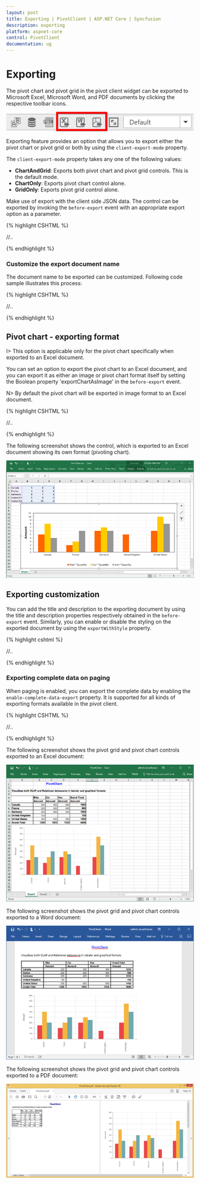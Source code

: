 ```yaml
---
layout: post
title: Exporting | PivotClient | ASP.NET Core | Syncfusion
description: exporting
platform: aspnet-core
control: PivotClient
documentation: ug
---
```


# Exporting

The pivot chart and pivot grid in the pivot client widget can be exported to Microsoft Excel, Microsoft Word, and PDF documents by clicking the respective toolbar icons.

![Exporting icons in ASP NET Core pivot client control](Exporting_images/exporticon.png)

Exporting feature provides an option that allows you to export either the pivot chart or pivot grid or both by using the `client-export-mode` property.

The `client-export-mode` property takes any one of the following values:

* **ChartAndGrid**: Exports both pivot chart and pivot grid controls. This is the default mode.
* **ChartOnly**: Exports pivot chart control alone.
* **GridOnly**: Exports pivot grid control alone.

Make use of export with the client side JSON data. The control can be exported by invoking the `before-export` event with an appropriate export option as a parameter.


{% highlight CSHTML %}

<ej-pivot-client id="PivotClient1" before-export="Export">
//..
</ej-pivot-client>

<script type="text/javascript">
    function Export(args) {
        args.url = "http://js.syncfusion.com/ejservices/api/PivotClient/Olap/Export"; //You can provide the hosted url link for exporting here.
    }
</script>

{% endhighlight %}

### Customize the export document name

The document name to be exported can be customized. Following code sample illustrates this process:

{% highlight CSHTML %}

<ej-pivot-client id="PivotClient1" before-export="Export">
//..
</ej-pivot-client>

<script type="text/javascript">
        function Export(args) {
            args.url = "http://js.syncfusion.com/ejservices/api/PivotClient/Olap/Export";
            args.fileName=" File name is customized here ";
        }
</script>

{% endhighlight %}

## Pivot chart - exporting format

I> This option is applicable only for the pivot chart specifically when exported to an Excel document.

You can set an option to export the pivot chart to an Excel document, and you can export it as either an image or pivot chart format itself by setting the Boolean property 'exportChartAsImage' in the `before-export` event.

N> By default the pivot chart will be exported in image format to an Excel document.

{% highlight CSHTML %}

<ej-pivot-client id="PivotClient1" before-export="Export" client-export-mode="ChartOnly">
//..
</ej-pivot-client>

<script type="text/javascript">
    function Export(args) {
        args.url = "http://js.syncfusion.com/ejservices/api/PivotClient/Olap/Export";
        args.exportChartAsImage = false; //you can set the chart format here
    }
</script>

{% endhighlight %}

The following screenshot shows the control, which is exported to an Excel document showing its own format (pivoting chart).

![Excel exporting of ASP NET Core pivot client control](Exporting_images/Export_ExcelChartClient.png)

## Exporting customization

You can add the title and description to the exporting document by using the title and description properties respectively obtained in the `before-export` event. Similarly, you can enable or disable the styling on the exported document by using the `exportWithStyle` property.

{% highlight cshtml %}

<ej-pivot-client id="PivotClient1" before-export="Export">
//..
</ej-pivot-client>

<script type="text/javascript">
    function Exporting(args) {
        args.url = "http://js.syncfusion.com/ejservices/api/PivotClient/Olap/Export";
        args.url = "ExportPivotClient";

        //you can provide title and description here
        args.title = "PivotClient";
        args.description = "Visualizes both OLAP and Relational datasource in tabular and graphical formats";
		args.exportWithStyle = true;   // by default it sets as true. It improves performance on exporting huge data when it sets as false.
    }
</script>

{% endhighlight %}

### Exporting complete data on paging

When paging is enabled, you can export the complete data by enabling the `enable-complete-data-export` property. It is supported for all kinds of exporting formats available in the pivot client.

{% highlight CSHTML %}

<ej-pivot-client id="PivotClient1" enable-complete-data-export="true">
//..
</ej-pivot-client>

{% endhighlight %}

The following screenshot shows the pivot grid and pivot chart controls exported to an Excel document:

![Excel exporting of ASP NET Core pivot client control](Exporting_images/relational-excel-export.png)

The following screenshot shows the pivot grid and pivot chart controls exported to a Word document:

![Word exporting of ASP NET Core pivot client control](Exporting_images/relational-word-export.png)

The following screenshot shows the pivot grid and pivot chart controls exported to a PDF document:

![PDF exporting of ASP NET Core pivot client control](Exporting_images/relational-pdf-export.png)